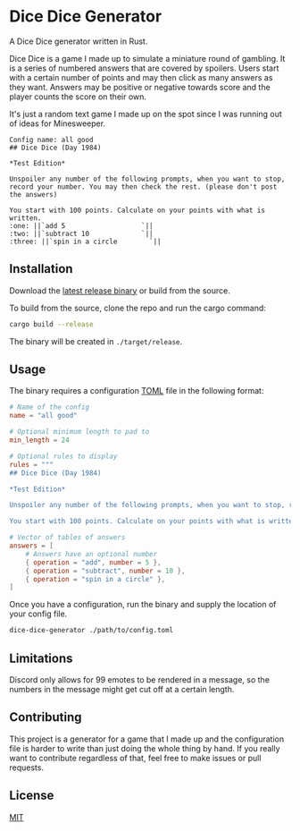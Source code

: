 # Dice Dice Generator

A Dice Dice generator written in Rust.

Dice Dice is a game I made up to simulate a miniature round of gambling. It is
a series of numbered answers that are covered by spoilers. Users start with a
certain number of points and may then click as many answers as they want.
Answers may be positive or negative towards score and the player counts the
score on their own.

It's just a random text game I made up on the spot since I was running out of
ideas for Minesweeper.

```text
Config name: all good
## Dice Dice (Day 1984)

*Test Edition*

Unspoiler any number of the following prompts, when you want to stop, record your number. You may then check the rest. (please don't post the answers)

You start with 100 points. Calculate on your points with what is written.
:one: ||`add 5                   `||
:two: ||`subtract 10             `||
:three: ||`spin in a circle        `||
```

## Installation

Download the [latest release binary](https://github.com/FireIsGood/minesweeper-generator/releases) or build from the source.

To build from the source, clone the repo and run the cargo command:

```bash
cargo build --release
```

The binary will be created in `./target/release`.

## Usage

The binary requires a configuration [TOML](https://toml.io/en/) file in the
following format:

```toml
# Name of the config
name = "all good"

# Optional minimum length to pad to
min_length = 24

# Optional rules to display
rules = """
## Dice Dice (Day 1984)

*Test Edition*

Unspoiler any number of the following prompts, when you want to stop, record your number. You may then check the rest. (please don't post the answers)

You start with 100 points. Calculate on your points with what is written."""

# Vector of tables of answers
answers = [
    # Answers have an optional number
    { operation = "add", number = 5 },
    { operation = "subtract", number = 10 },
    { operation = "spin in a circle" },
]
```

Once you have a configuration, run the binary and supply the location of your
config file.

```bash
dice-dice-generator ./path/to/config.toml
```

## Limitations

Discord only allows for 99 emotes to be rendered in a message, so the numbers
in the message might get cut off at a certain length.

## Contributing

This project is a generator for a game that I made up and the configuration
file is harder to write than just doing the whole thing by hand. If you really
want to contribute regardless of that, feel free to make issues or pull
requests.

## License

[MIT](https://choosealicense.com/licenses/mit/)
